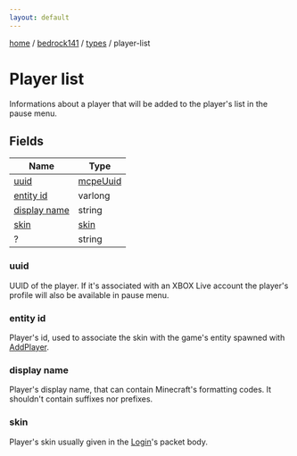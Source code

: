 ```yaml
---
layout: default
---
```


[home](/)  /  [bedrock141](/protocol/bedrock141)  /  [types](/protocol/bedrock141/types)  /  player-list

# Player list

Informations about a player that will be added to the player's list in the pause menu.

## Fields

Name | Type
---|---
[uuid](#uuid) | [mcpeUuid](/protocol/bedrock141/types/mcpe-uuid)
[entity id](#entity-id) | varlong
[display name](#display-name) | string
[skin](#skin) | [skin](/protocol/bedrock141/types/skin)
? | string

### uuid

UUID of the player. If it's associated with an XBOX Live account the player's profile will also be available in pause menu.

### entity id

Player's id, used to associate the skin with the game's entity spawned with [AddPlayer](#play_add-player).

### display name

Player's display name, that can contain Minecraft's formatting codes. It shouldn't contain suffixes nor prefixes.

### skin

Player's skin usually given in the [Login](#play_login)'s packet body.

